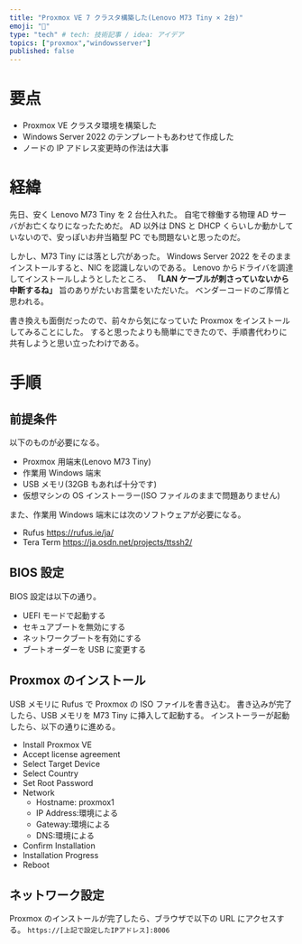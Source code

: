 ```yaml
---
title: "Proxmox VE 7 クラスタ構築した(Lenovo M73 Tiny × 2台)"
emoji: "🐥"
type: "tech" # tech: 技術記事 / idea: アイデア
topics: ["proxmox","windowsserver"]
published: false
---
```


# 要点
- Proxmox VE クラスタ環境を構築した
- Windows Server 2022 のテンプレートもあわせて作成した
- ノードの IP アドレス変更時の作法は大事

# 経緯
先日、安く Lenovo M73 Tiny を 2 台仕入れた。
自宅で稼働する物理 AD サーバがお亡くなりになったためだ。
AD 以外は DNS と DHCP くらいしか動かしていないので、安っぽいお弁当箱型 PC でも問題ないと思ったのだ。

しかし、M73 Tiny には落とし穴があった。
Windows Server 2022 をそのままインストールすると、NIC を認識しないのである。
Lenovo からドライバを調達してインストールしようとしたところ、 **「LAN ケーブルが刺さっていないから中断するね」** 旨のありがたいお言葉をいただいた。
ベンダーコードのご厚情と思われる。

書き換えも面倒だったので、前々から気になっていた Proxmox をインストールしてみることにした。
すると思ったよりも簡単にできたので、手順書代わりに共有しようと思い立ったわけである。

# 手順
## 前提条件
以下のものが必要になる。
- Proxmox 用端末(Lenovo M73 Tiny)
- 作業用 Windows 端末
- USB メモリ(32GB もあれば十分です)
- 仮想マシンの OS インストーラー(ISO ファイルのままで問題ありません)

また、作業用 Windows 端末には次のソフトウェアが必要になる。
- Rufus
https://rufus.ie/ja/
- Tera Term
https://ja.osdn.net/projects/ttssh2/

## BIOS 設定
BIOS 設定は以下の通り。
- UEFI モードで起動する
- セキュアブートを無効にする
- ネットワークブートを有効にする
- ブートオーダーを USB に変更する

## Proxmox のインストール
USB メモリに Rufus で Proxmox の ISO ファイルを書き込む。
書き込みが完了したら、USB メモリを M73 Tiny に挿入して起動する。
インストーラーが起動したら、以下の通りに進める。
- Install Proxmox VE
- Accept license agreement
- Select Target Device
- Select Country
- Set Root Password
- Network
  - Hostname: proxmox1
  - IP Address:環境による
  - Gateway:環境による
  - DNS:環境による
- Confirm Installation
- Installation Progress
- Reboot

## ネットワーク設定
Proxmox のインストールが完了したら、ブラウザで以下の URL にアクセスする。
`https://[上記で設定したIPアドレス]:8006`